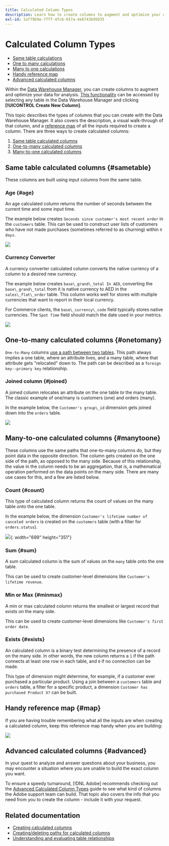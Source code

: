 ```yaml
---
title: Calculated Column Types
description: Learn how to create columns to augment and optimize your data for analysis.
exl-id: 1af79b9e-77ff-4fc6-917a-4e6743b95035
---
```

# Calculated Column Types

* [Same table calculations](#sametable)
* [One to many calculations](#onetomany)
* [Many to one calculations](#manytoone)
* [Handy reference map](#map)
* [Advanced calculated columns](#advanced)

Within the [Data Warehouse Manager](../data-warehouse-mgr/tour-dwm.md), you can create columns to augment and optimize your data for analysis. [This functionality](../data-warehouse-mgr/creating-calculated-columns.md) can be accessed by selecting any table in the Data Warehouse Manager and clicking **[!UICONTROL Create New Column]**.

This topic describes the types of columns that you can create with the Data Warehouse Manager. It also covers the description, a visual walk-through of that column, and a [reference map](#map) of all the inputs required to create a column. There are three ways to create calculated columns:

1. [Same table calculated columns](#sametable)
1. [One-to-many calculated columns](#onetomany)
1. [Many-to-one calculated columns](#manytoone)

## Same table calculated columns {#sametable}

These columns are built using input columns from the same table.

### Age {#age}

An age calculated column returns the number of seconds between the current time and some input time.

The example below creates `Seconds since customer's most recent order` in the `customers` table. This can be used to construct user lists of customers who have not made purchases (sometimes referred to as churning) within `X days`.

![](../../assets/age.gif)

### Currency Converter

A currency converter calculated column converts the native currency of a column to a desired new currency.

The example below creates `base\_grand\_total In AED`, converting the `base\_grand\_total` from it is native currency to AED in the `sales\_flat\_order` table. This column works well for stores with multiple currencies that want to report in their local currency.

For Commerce clients, the `base\_currency\_code` field typically stores native currencies. The `Spot Time` field should match the date used in your metrics.

![](../../assets/currency_converter.png)

## One-to-many calculated columns {#onetomany}

`One-to-Many` columns [use a path between two tables](../../data-analyst/data-warehouse-mgr/create-paths-calc-columns.md). This path always implies a one table, where an attribute lives, and a many table, where that attribute gets "relocated" down to. The path can be described as a `foreign key--primary key` relationship.

### Joined column {#joined}

A joined column relocates an attribute on the one table *to* the many table. The classic example of one/many is customers (one) and orders (many).

In the example below, the `Customer's group\_id` dimension gets joined down into the `orders` table.

![](../../assets/joined_column.gif)

## Many-to-one calculated columns {#manytoone}

These columns use the same paths that one-to-many columns do, but they point data in the opposite direction. The column gets created on the one side of the path, as opposed to the many side. Because of this relationship, the value in the column needs to be an aggregation, that is, a mathematical operation performed on the data points on the many side. There are many use cases for this, and a few are listed below.

### Count {#count}

This type of calculated column returns the count of values on the many table *onto* the one table.

In the example below, the dimension `Customer's lifetime number of canceled orders` is created on the `customers` table (with a filter for `orders.status`).

![](../../assets/many_to_one.gif){: width="699" height="351"}

### Sum {#sum}

A sum calculated column is the sum of values on the `many` table onto the one table.

This can be used to create customer-level dimensions like `Customer's lifetime revenue`.

### Min or Max {#minmax}

A min or max calculated column returns the smallest or largest record that exists on the many side.

This can be used to create customer-level dimensions like `Customer's first order date`.

### Exists {#exists}

An calculated column is a binary test determining the presence of a record on the many side. In other words, the new column returns a `1` if the path connects at least one row in each table, and `0` if no connection can be made.

This type of dimension might determine, for example, if a customer ever purchased a particular product. Using a join between a `customers` table and `orders` table, a filter for a specific product, a dimension `Customer has purchased Product X?` can be built.

## Handy reference map {#map}

If you are having trouble remembering what all the inputs are when creating a calculated column, keep this reference map handy when you are building:

![](../../assets/merged_reference_map.png)

## Advanced calculated columns {#advanced}

In your quest to analyze and answer questions about your business, you may encounter a situation where you are unable to build the exact column you want. 

To ensure a speedy turnaround, [!DNL Adobe] recommends checking out the [Advanced Calculated Column Types](../../data-analyst/data-warehouse-mgr/adv-calc-columns.md) guide to see what kind of columns the Adobe support team can build. That topic also covers the info that you need from you to create the column - include it with your request.

## Related documentation

* [Creating calculated columns](../../data-analyst/data-warehouse-mgr/creating-calculated-columns.md)
* [Creating/deleting paths for calculated columns](../../data-analyst/data-warehouse-mgr/create-paths-calc-columns.md)
* [Understanding and evaluating table relationships](../../data-analyst/data-warehouse-mgr/table-relationships.md)
